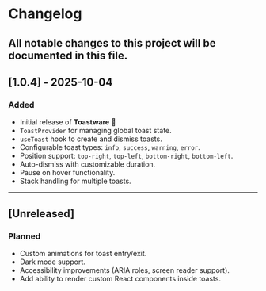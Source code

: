 # Changelog

All notable changes to this project will be documented in this file.
---

## [1.0.4] - 2025-10-04

### Added

* Initial release of **Toastware** 🎉
* `ToastProvider` for managing global toast state.
* `useToast` hook to create and dismiss toasts.
* Configurable toast types: `info`, `success`, `warning`, `error`.
* Position support: `top-right`, `top-left`, `bottom-right`, `bottom-left`.
* Auto-dismiss with customizable duration.
* Pause on hover functionality.
* Stack handling for multiple toasts.

---

## [Unreleased]

### Planned

* Custom animations for toast entry/exit.
* Dark mode support.
* Accessibility improvements (ARIA roles, screen reader support).
* Add ability to render custom React components inside toasts.
